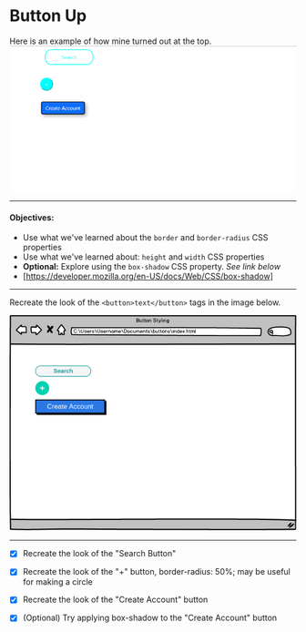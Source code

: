 # Button Up

Here is an example of how mine turned out at the top. 
![alt text](image-1.png)
<hr/>

#### Objectives:

- Use what we've learned about the `border` and `border-radius` CSS properties
- Use what we've learned about: `height` and `width` CSS properties
- **Optional:** Explore using the `box-shadow` CSS property. <em>See link below</em>
- [https://developer.mozilla.org/en-US/docs/Web/CSS/box-shadow]
<hr/>

Recreate the look of the `<button>text</button>` tags in the image below.

![alt text](image.png)

<hr/>

- [x] Recreate the look of the "Search Button"

- [x] Recreate the look of the "+" button, border-radius: 50%; may be useful for making a circle

- [x] Recreate the look of the "Create Account" button

- [x] (Optional) Try applying box-shadow to the "Create Account" button